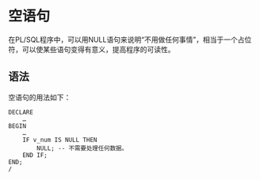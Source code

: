 # 空语句<a name="ZH-CN_TOPIC_0289900681"></a>

在PL/SQL程序中，可以用NULL语句来说明“不用做任何事情”，相当于一个占位符，可以使某些语句变得有意义，提高程序的可读性。

## 语法<a name="zh-cn_topic_0283137235_zh-cn_topic_0237122236_zh-cn_topic_0059777781_sf998aa99b3fb490182c9c9edcea2d988"></a>

空语句的用法如下：

```
DECLARE
    …
BEGIN
    …
    IF v_num IS NULL THEN
        NULL; -- 不需要处理任何数据。
    END IF;
END;
/
```

